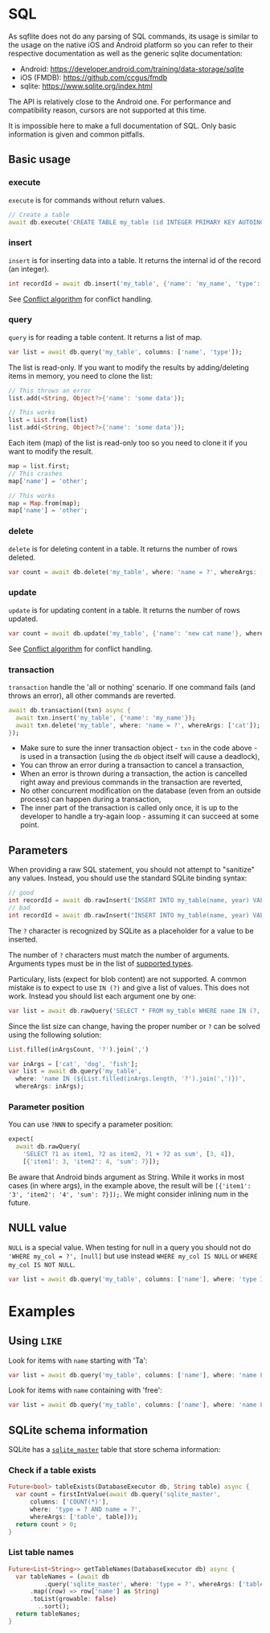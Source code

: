 # SQL

As sqflite does not do any parsing of SQL commands, its usage is similar to 
the usage on the native iOS and Android platform so you can refer to their 
respective documentation as well as the generic sqlite documentation:
- Android: https://developer.android.com/training/data-storage/sqlite
- iOS (FMDB): https://github.com/ccgus/fmdb
- sqlite: https://www.sqlite.org/index.html

The API is relatively close to the Android one. For performance and compatibility reason, 
cursors are not supported at this time.

It is impossible here to make a full documentation of SQL. Only basic information is given
and common pitfalls.

## Basic usage

### execute

`execute` is for commands without return values.

```dart
// Create a table
await db.execute('CREATE TABLE my_table (id INTEGER PRIMARY KEY AUTOINCREMENT, name TEXT, type TEXT)');
```

### insert

`insert` is for inserting data into a table. It returns the internal id of the record (an integer).

```dart
int recordId = await db.insert('my_table', {'name': 'my_name', 'type': 'my_type'});
```

See [Conflict algorithm](conflict_algorithm.md) for conflict handling.

### query

`query` is for reading a table content. It returns a list of map.

```dart
var list = await db.query('my_table', columns: ['name', 'type']);
```

The list is read-only. If you want to modify the results by adding/deleting items in memory,
you need to clone the list:

```dart
// This throws an error
list.add(<String, Object?>{'name': 'some data'});
```
```dart
// This works
list = List.from(list)
list.add(<String, Object?>{'name': 'some data'});
```

Each item (map) of the list is read-only too so you need to clone it if you want to modify the result.
```dart
map = list.first;
// This crashes
map['name'] = 'other';
```
```dart
// This works
map = Map.from(map);
map['name'] = 'other';
```

### delete

`delete` is for deleting content in a table. It returns the number of rows deleted.

```dart
var count = await db.delete('my_table', where: 'name = ?', whereArgs: ['cat']);
```

### update

`update` is for updating content in a table. It returns the number of rows updated.

```dart
var count = await db.update('my_table', {'name': 'new cat name'}, where: 'name = ?', whereArgs: ['cat']);
```

See [Conflict algorithm](conflict_algorithm.md) for conflict handling.

### transaction

`transaction` handle the 'all or nothing' scenario. If one command fails (and throws an error), all other commands are reverted.

```dart
await db.transaction((txn) async {
  await txn.insert('my_table', {'name': 'my_name'});
  await txn.delete('my_table', where: 'name = ?', whereArgs: ['cat']);
});
```

* Make sure to sure the inner transaction object - `txn` in the code above - is used in a transaction (using the `db` object itself will cause a deadlock),
* You can throw an error during a transaction to cancel a transaction,
* When an error is thrown during a transaction, the action is cancelled right away and previous commands in the transaction are reverted,
* No other concurrent modification on the database (even from an outside process) can happen during a transaction,
* The inner part of the transaction is called only once, it is up to the developer to handle a try-again loop - assuming it can succeed at some point.

## Parameters

When providing a raw SQL statement, you should not attempt to "sanitize" any values. Instead, you
should use the standard SQLite binding syntax:

```dart
// good
int recordId = await db.rawInsert('INSERT INTO my_table(name, year) VALUES (?, ?)', ['my_name', 2019]);
// bad
int recordId = await db.rawInsert("INSERT INTO my_table(name, year) VALUES ('my_name', 2019)");
```

The `?` character is recognized by SQLite as a placeholder for a value to be inserted.

The number of `?` characters must match the number of arguments. Arguments types must be in the list of 
[supported types](supported_types.md).

Particulary, lists (expect for blob content) are not supported. A common mistake is to expect to use `IN (?)` and give a list
of values. This does not work. Instead you should list each argument one by one:

```dart
var list = await db.rawQuery('SELECT * FROM my_table WHERE name IN (?, ?, ?)', ['cat', 'dog', 'fish']);
```

Since the list size can change, having the proper number or `?` can be solved using the following solution:

```dart
List.filled(inArgsCount, '?').join(',')
```

```dart
var inArgs = ['cat', 'dog', 'fish'];
var list = await db.query('my_table',
  where: 'name IN (${List.filled(inArgs.length, '?').join(',')})',
  whereArgs: inArgs);
```

### Parameter position

You can use `?NNN` to specify a parameter position:

```dart
expect(
  await db.rawQuery(
    'SELECT ?1 as item1, ?2 as item2, ?1 + ?2 as sum', [3, 4]),
    [{'item1': 3, 'item2': 4, 'sum': 7}]);
```

Be aware that Android binds argument as String. While it works in most cases (in where args), in the example above, the result
 will be `[{'item1': '3', 'item2': '4', 'sum': 7}]);`. We might consider inlining num in the future.


## NULL value

`NULL` is a special value. When testing for null in a query you should not do `'WHERE my_col = ?', [null]` but use 
instead `WHERE my_col IS NULL` or `WHERE my_col IS NOT NULL`.

```dart
var list = await db.query('my_table', columns: ['name'], where: 'type IS NULL');
```

# Examples

## Using `LIKE`

Look for items with `name` starting with 'Ta':

```dart
var list = await db.query('my_table', columns: ['name'], where: 'name LIKE ?', whereArgs: ['Ta%']);
```

Look for items with `name` containing with 'free':

```dart
var list = await db.query('my_table', columns: ['name'], where: 'name LIKE ?', whereArgs: ['%free%']);
```

## SQLite schema information

SQLite has a [`sqlite_master`](https://www.sqlite.org/faq.html#q7) table that store schema information:

### Check if a table exists

```dart
Future<bool> tableExists(DatabaseExecutor db, String table) async {
  var count = firstIntValue(await db.query('sqlite_master',
      columns: ['COUNT(*)'],
      where: 'type = ? AND name = ?',
      whereArgs: ['table', table]));
  return count > 0;
}
```

### List table names

```dart
Future<List<String>> getTableNames(DatabaseExecutor db) async {
  var tableNames = (await db
          .query('sqlite_master', where: 'type = ?', whereArgs: ['table']))
      .map((row) => row['name'] as String)
      .toList(growable: false)
        ..sort();
  return tableNames;
}
```
